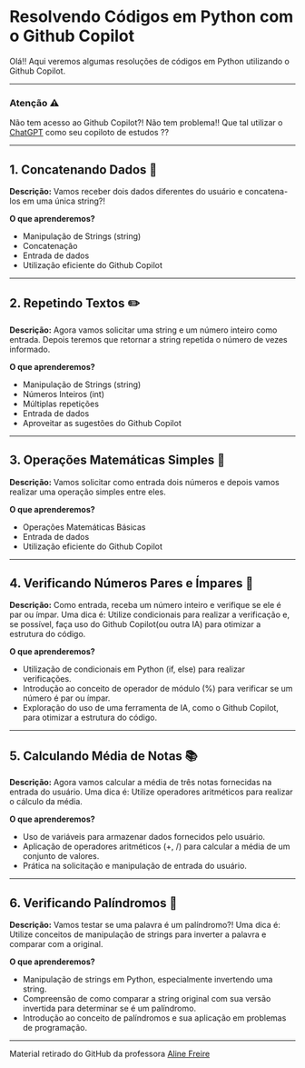 # Resolvendo Códigos em Python com o Github Copilot

Olá!! Aqui veremos algumas resoluções de códigos em Python utilizando o Github Copilot.

---

### Atenção ⚠️ 

Não tem acesso ao Github Copilot?! Não tem problema!! Que tal utilizar o [ChatGPT](https://chat.openai.com/) como seu copiloto de estudos ??

---

## 1. Concatenando Dados 🐾

**Descrição:**
Vamos receber dois dados diferentes do usuário e concatena-los em uma única string?!

**O que aprenderemos?**
- Manipulação de Strings (string)
- Concatenação
- Entrada de dados
- Utilização eficiente do Github Copilot

---

## 2. Repetindo Textos ✏️

**Descrição:**
Agora vamos solicitar uma string e um número inteiro como entrada. Depois teremos que retornar a string repetida o número de vezes informado.

**O que aprenderemos?**
- Manipulação de Strings (string)
- Números Inteiros (int)
- Múltiplas repetições
- Entrada de dados
- Aproveitar as sugestões do Github Copilot

---

## 3. Operações Matemáticas Simples 📐

**Descrição:**
Vamos solicitar como entrada dois números e depois vamos realizar uma operação simples entre eles.

**O que aprenderemos?**
- Operações Matemáticas Básicas
- Entrada de dados
- Utilização eficiente do Github Copilot

---

## 4. Verificando Números Pares e Ímpares 🧮

**Descrição:**
Como entrada, receba um número inteiro e verifique se ele é par ou ímpar. Uma dica é: Utilize condicionais para realizar a verificação e, se possível, faça uso do Github Copilot(ou outra IA) para otimizar a estrutura do código.

**O que aprenderemos?**
- Utilização de condicionais em Python (if, else) para realizar verificações.
- Introdução ao conceito de operador de módulo (%) para verificar se um número é par ou ímpar.
- Exploração do uso de uma ferramenta de IA, como o Github Copilot, para otimizar a estrutura do código.

---

## 5. Calculando Média de Notas 📚

**Descrição:**
Agora vamos calcular a média de três notas fornecidas na entrada do usuário. Uma dica é: Utilize operadores aritméticos para realizar o cálculo da média.

**O que aprenderemos?**
- Uso de variáveis para armazenar dados fornecidos pelo usuário.
- Aplicação de operadores aritméticos (+, /) para calcular a média de um conjunto de valores.
- Prática na solicitação e manipulação de entrada do usuário.

---

## 6. Verificando Palíndromos 🔄

**Descrição:**
Vamos testar se uma palavra é um palíndromo?! Uma dica é: Utilize conceitos de manipulação de strings para inverter a palavra e comparar com a original.

**O que aprenderemos?**
- Manipulação de strings em Python, especialmente invertendo uma string.
- Compreensão de como comparar a string original com sua versão invertida para determinar se é um palíndromo.
- Introdução ao conceito de palíndromos e sua aplicação em problemas de programação.

---

Material retirado do GitHub da professora [Aline Freire](https://github.com/alinealien/resolvendo-codigos-py-copilot/blob/main/README.md)
